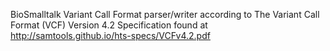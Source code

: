 BioSmalltalk Variant Call Format parser/writer according to The Variant Call Format (VCF) Version 4.2 Specification found at http://samtools.github.io/hts-specs/VCFv4.2.pdf

